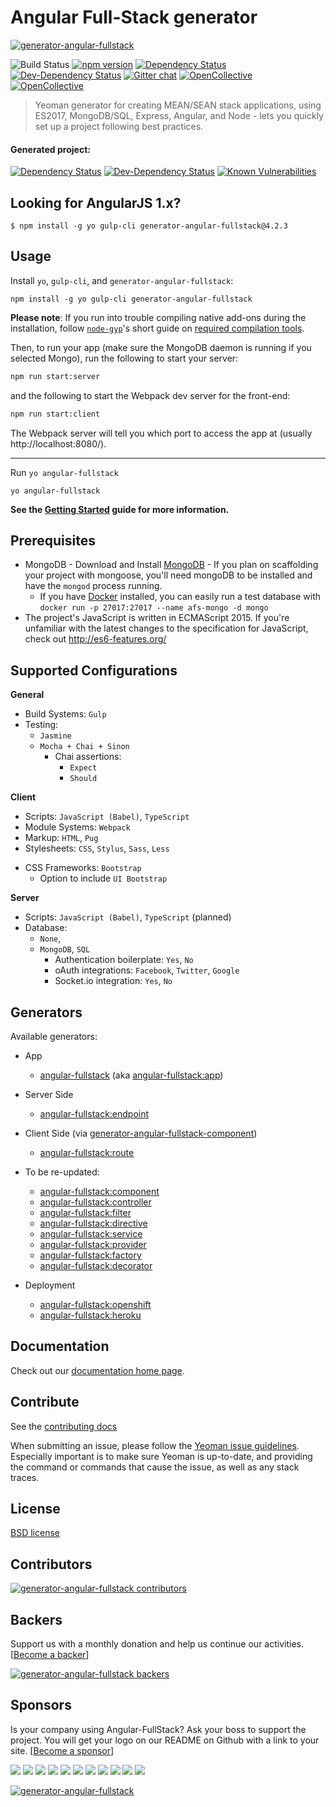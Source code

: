 # Angular Full-Stack generator
[![generator-angular-fullstack](https://angular-fullstack.github.io/assets/angular-fullstack-logo.svg)](https://angular-fullstack.github.io/)

![Build Status](https://img.shields.io/circleci/project/angular-fullstack/generator-angular-fullstack/master.svg)
[![npm version](https://img.shields.io/npm/v/generator-angular-fullstack.svg)](https://www.npmjs.com/package/generator-angular-fullstack)
[![Dependency Status](https://img.shields.io/david/angular-fullstack/generator-angular-fullstack/canary.svg)](https://david-dm.org/angular-fullstack/generator-angular-fullstack/canary)
[![Dev-Dependency Status](https://img.shields.io/david/dev/angular-fullstack/generator-angular-fullstack/canary.svg)](https://david-dm.org/angular-fullstack/generator-angular-fullstack/canary#type=dev)
[![Gitter chat](https://img.shields.io/gitter/room/angular-fullstack/generator-angular-fullstack.svg)](https://gitter.im/angular-fullstack/generator-angular-fullstack)
[![OpenCollective](https://opencollective.com/angular-fullstack/backers/badge.svg)](#backers)
[![OpenCollective](https://opencollective.com/angular-fullstack/sponsors/badge.svg)](#sponsors)
> Yeoman generator for creating MEAN/SEAN stack applications, using ES2017, MongoDB/SQL, Express, Angular, and Node - lets you quickly set up a project following best practices.



#### Generated project: 
[![Dependency Status](https://img.shields.io/david/angular-fullstack/angular-fullstack-deps.svg)](https://david-dm.org/angular-fullstack/angular-fullstack-deps)
[![Dev-Dependency Status](https://img.shields.io/david/dev/angular-fullstack/angular-fullstack-deps.svg)](https://david-dm.org/angular-fullstack/angular-fullstack-deps?type=dev)
[![Known Vulnerabilities](https://snyk.io/package/npm/angular-fullstack-deps/badge.svg)](https://snyk.io/package/npm/angular-fullstack-deps)

## Looking for AngularJS 1.x?

`$ npm install -g yo gulp-cli generator-angular-fullstack@4.2.3`

## Usage

Install `yo`, `gulp-cli`, and `generator-angular-fullstack`:
```
npm install -g yo gulp-cli generator-angular-fullstack
```
__Please note__: If you run into trouble compiling native add-ons during the installation, follow [`node-gyp`](https://github.com/nodejs/node-gyp)'s short guide on [required compilation tools](https://github.com/nodejs/node-gyp#installation).

Then, to run your app (make sure the MongoDB daemon is running if you selected Mongo), run the following to start your server:
```sh
npm run start:server
```
and the following to start the Webpack dev server for the front-end:
```sh
npm run start:client
```

The Webpack server will tell you which port to access the app at (usually http://localhost:8080/).

---

Run `yo angular-fullstack`
```
yo angular-fullstack
```

**See the [Getting Started](https://angular-fullstack.github.io/get-started/) guide for more information.**

## Prerequisites

* MongoDB - Download and Install [MongoDB](https://www.mongodb.com/download-center#community) - If you plan on scaffolding your project with mongoose, you'll need mongoDB to be installed and have the `mongod` process running.
  * If you have [Docker](https://www.docker.com/) installed, you can easily run a test database with `docker run -p 27017:27017 --name afs-mongo -d mongo`
* The project's JavaScript is written in ECMAScript 2015. If you're unfamiliar with the latest changes to the specification for JavaScript, check out http://es6-features.org/

## Supported Configurations

**General**

* Build Systems: `Gulp`
* Testing: 
  * `Jasmine`
  * `Mocha + Chai + Sinon`
    * Chai assertions:
      * `Expect`
      * `Should`

**Client**

* Scripts: `JavaScript (Babel)`, `TypeScript`
* Module Systems: `Webpack`
* Markup:  `HTML`, `Pug`
* Stylesheets: `CSS`, `Stylus`, `Sass`, `Less`
<!--* Angular Routers: `ngRoute`, `ui-router`-->
* CSS Frameworks: `Bootstrap`
  * Option to include `UI Bootstrap`

**Server**

* Scripts: `JavaScript (Babel)`, `TypeScript` (planned)
* Database:
  * `None`,
  * `MongoDB`, `SQL`
    * Authentication boilerplate: `Yes`, `No`
    * oAuth integrations: `Facebook`, `Twitter`, `Google`
    * Socket.io integration: `Yes`, `No`


## Generators

Available generators:

* App
    - [angular-fullstack](https://angular-fullstack.github.io/generators/app/) (aka [angular-fullstack:app](https://angular-fullstack.github.io/generators/app/))
* Server Side
    - [angular-fullstack:endpoint](https://angular-fullstack.github.io/generators/endpoint)
* Client Side (via [generator-angular-fullstack-component](https://github.com/angular-fullstack/generator-angular-fullstack-component))
    - [angular-fullstack:route](https://angular-fullstack.github.io/generators/route)
    
    
* To be re-updated:
    - [angular-fullstack:component](https://angular-fullstack.github.io/generators/component)
    - [angular-fullstack:controller](https://angular-fullstack.github.io/generators/controller)
    - [angular-fullstack:filter](https://angular-fullstack.github.io/generators/filter)
    - [angular-fullstack:directive](https://angular-fullstack.github.io/generators/directive)
    - [angular-fullstack:service](https://angular-fullstack.github.io/generators/service)
    - [angular-fullstack:provider](https://angular-fullstack.github.io/generators/service)
    - [angular-fullstack:factory](https://angular-fullstack.github.io/generators/service)
    - [angular-fullstack:decorator](https://angular-fullstack.github.io/generators/decorator)
* Deployment
    - [angular-fullstack:openshift](https://angular-fullstack.github.io/generators/openshift)
    - [angular-fullstack:heroku](https://angular-fullstack.github.io/generators/heroku)


## Documentation

Check out our [documentation home page](http://angular-fullstack.github.io/).


## Contribute

See the [contributing docs](https://github.com/angular-fullstack/generator-angular-fullstack/blob/master/contributing.md)

When submitting an issue, please follow the [Yeoman issue guidelines](https://github.com/yeoman/yeoman/blob/master/contributing.md#issue-submission). Especially important is to make sure Yeoman is up-to-date, and providing the command or commands that cause the issue, as well as any stack traces.

## License

[BSD license](http://opensource.org/licenses/bsd-license.php)

## Contributors

[![generator-angular-fullstack contributors](https://opencollective.com/angular-fullstack/contributors.svg?width=850)](https://github.com/angular-fullstack/generator-angular-fullstack/graphs/contributors)

## Backers

Support us with a monthly donation and help us continue our activities. [[Become a backer](https://opencollective.com/angular-fullstack#backer)]

[![generator-angular-fullstack backers](https://opencollective.com/angular-fullstack/backers.svg?width=850)](https://opencollective.com/angular-fullstack#backer)

## Sponsors

Is your company using Angular-FullStack? Ask your boss to support the project. You will get your logo on our README on Github with a link to your site. [[Become a sponsor](https://opencollective.com/angular-fullstack#sponsor)]

<a href="https://opencollective.com/angular-fullstack/sponsor/0/website" target="_blank"><img src="https://opencollective.com/angular-fullstack/sponsor/0/avatar"></a>
<a href="https://opencollective.com/angular-fullstack/sponsor/1/website" target="_blank"><img src="https://opencollective.com/angular-fullstack/sponsor/1/avatar"></a>
<a href="https://opencollective.com/angular-fullstack/sponsor/2/website" target="_blank"><img src="https://opencollective.com/angular-fullstack/sponsor/2/avatar"></a>
<a href="https://opencollective.com/angular-fullstack/sponsor/3/website" target="_blank"><img src="https://opencollective.com/angular-fullstack/sponsor/3/avatar"></a>
<a href="https://opencollective.com/angular-fullstack/sponsor/4/website" target="_blank"><img src="https://opencollective.com/angular-fullstack/sponsor/4/avatar"></a>
<a href="https://opencollective.com/angular-fullstack/sponsor/5/website" target="_blank"><img src="https://opencollective.com/angular-fullstack/sponsor/5/avatar"></a>
<a href="https://opencollective.com/angular-fullstack/sponsor/6/website" target="_blank"><img src="https://opencollective.com/angular-fullstack/sponsor/6/avatar"></a>
<a href="https://opencollective.com/angular-fullstack/sponsor/7/website" target="_blank"><img src="https://opencollective.com/angular-fullstack/sponsor/7/avatar"></a>
<a href="https://opencollective.com/angular-fullstack/sponsor/8/website" target="_blank"><img src="https://opencollective.com/angular-fullstack/sponsor/8/avatar"></a>
<a href="https://opencollective.com/angular-fullstack/sponsor/9/website" target="_blank"><img src="https://opencollective.com/angular-fullstack/sponsor/9/avatar"></a>
<a href="https://opencollective.com/angular-fullstack/sponsor/10/website" target="_blank"><img src="https://opencollective.com/angular-fullstack/sponsor/10/avatar"></a>

[![generator-angular-fullstack](https://angular-fullstack.github.io/assets/angular-fullstack-boxes.svg)](https://angular-fullstack.github.io/)

